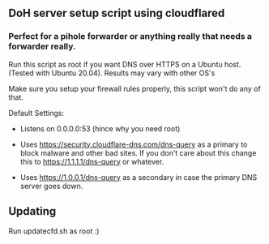 DoH server setup script using cloudflared
--
### Perfect for a pihole forwarder or anything really that needs a forwarder really.

Run this script as root if you want DNS over HTTPS on a Ubuntu host. (Tested with Ubuntu 20.04). Results may vary with other OS's

Make sure you setup your firewall rules properly, this script won't do any of that.

Default Settings:
* Listens on 0.0.0.0:53 (hince why you need root)

* Uses https://security.cloudflare-dns.com/dns-query as a primary to block malware and other bad sites. If you don't care about this change this to https://1.1.1.1/dns-query or whatever.
    
* Uses https://1.0.0.1/dns-query as a secondary in case the primary DNS server goes down.

Updating
--
Run updatecfd.sh as root :)